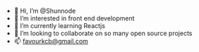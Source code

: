 - 👋 Hi, I’m @Shunnode
- 👀 I’m interested in front end development 
- 🌱 I’m currently learning Reactjs
- 💞️ I’m looking to collaborate on so many open source projects
- 📫 favourkcb@gmail.com

<!---
Shunnode/Shunnode is a ✨ special ✨ repository because its `README.md` (this file) appears on your GitHub profile.
You can click the Preview link to take a look at your changes.
--->
